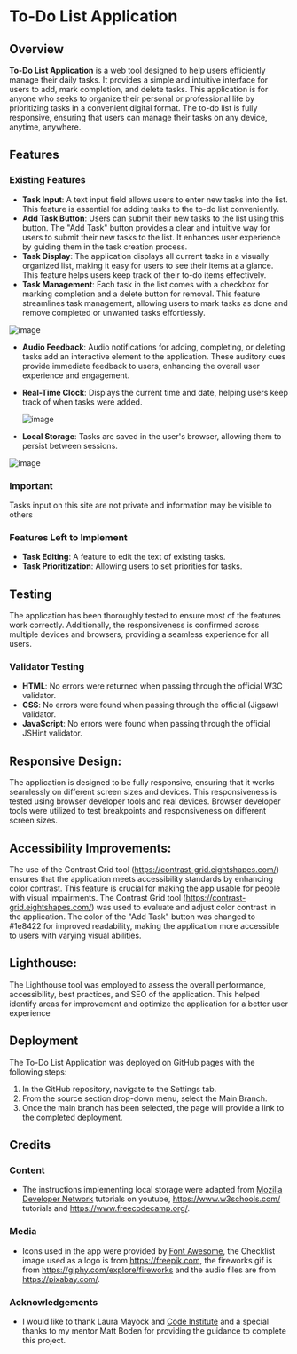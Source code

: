 # To-Do List Application

## Overview

**To-Do List Application** is a web tool designed to help users efficiently manage their daily tasks. It provides a simple and intuitive interface for users to add, mark completion, and delete tasks. This application is for anyone who seeks to organize their personal or professional life by prioritizing tasks in a convenient digital format. The to-do list is fully responsive, ensuring that users can manage their tasks on any device, anytime, anywhere.


## Features

### Existing Features

- **Task Input**: A text input field allows users to enter new tasks into the list. This feature is essential for adding tasks to the to-do list conveniently.
- **Add Task Button**: Users can submit their new tasks to the list using this button. The "Add Task" button provides a clear and intuitive way for users to submit their new tasks to the list. It enhances user experience by guiding them in the task creation process.
- **Task Display**: The application displays all current tasks in a visually organized list, making it easy for users to see their items at a glance. This feature helps users keep track of their to-do items effectively.
- **Task Management**: Each task in the list comes with a checkbox for marking completion and a delete button for removal. This feature streamlines task management, allowing users to mark tasks as done and remove completed or unwanted tasks effortlessly.

![image](https://github.com/010001000100000101000001/To-Do-list-v1/assets/147556282/dbd4373b-01fb-4df4-8a10-8c05d8924e7f)
 


- **Audio Feedback**: Audio notifications for adding, completing, or deleting tasks add an interactive element to the application. These auditory cues provide immediate feedback to users, enhancing the overall user experience and engagement.
- **Real-Time Clock**: Displays the current time and date, helping users keep track of when tasks were added.

  ![image](https://github.com/010001000100000101000001/To-Do-list-v1/assets/147556282/9a67b04e-80b5-4805-90fd-2a8df3678ff1)

- **Local Storage**: Tasks are saved in the user's browser, allowing them to persist between sessions.



![image](https://github.com/010001000100000101000001/To-Do-list-v1/assets/147556282/cd6ec086-dfd4-423a-80d7-5bc61a120a6d)



### Important
Tasks input on this site are not private and information may be visible to others

### Features Left to Implement

- **Task Editing**: A feature to edit the text of existing tasks.
- **Task Prioritization**: Allowing users to set priorities for tasks.

## Testing

The application has been thoroughly tested to ensure most of the features work correctly. Additionally, the responsiveness is confirmed across multiple devices and browsers, providing a seamless experience for all users.

### Validator Testing

- **HTML**: No errors were returned when passing through the official W3C validator.
- **CSS**: No errors were found when passing through the official (Jigsaw) validator.
- **JavaScript**: No errors were found when passing through the official JSHint validator.

## Responsive Design:
The application is designed to be fully responsive, ensuring that it works seamlessly on different screen sizes and devices. This responsiveness is tested using browser developer tools and real devices. Browser developer tools were utilized to test breakpoints and responsiveness on different screen sizes.



## Accessibility Improvements:
 The use of the Contrast Grid tool (https://contrast-grid.eightshapes.com/) ensures that the application meets accessibility standards by enhancing color contrast. This feature is crucial for making the app usable for people with visual impairments. The Contrast Grid tool (https://contrast-grid.eightshapes.com/) was used to evaluate and adjust color contrast in the application. The color of the "Add Task" button was changed to #1e8422 for improved readability, making the application more accessible to users with varying visual abilities.

## Lighthouse:
The Lighthouse tool was employed to assess the overall performance, accessibility, best practices, and SEO of the application. This helped identify areas for improvement and optimize the application for a better user experience

## Deployment

The To-Do List Application was deployed on GitHub pages with the following steps:

1. In the GitHub repository, navigate to the Settings tab.
2. From the source section drop-down menu, select the Main Branch.
3. Once the main branch has been selected, the page will provide a link to the completed deployment.
   
## Credits

### Content

- The instructions  implementing local storage were adapted from [Mozilla Developer Network](https://developer.mozilla.org/en-US/docs/Web/API/Window/localStorage) tutorials on youtube,  https://www.w3schools.com/ tutorials and https://www.freecodecamp.org/. 

### Media

- Icons used in the app were provided by [Font Awesome](https://fontawesome.com/), the Checklist image used as a logo is from https://freepik.com, the fireworks gif is from https://giphy.com/explore/fireworks and the audio files are from https://pixabay.com/.


### Acknowledgements

- I would like to thank Laura Mayock and [Code Institute](https://codeinstitute.net) and a special thanks to my mentor Matt Boden for providing the guidance to complete this project.
